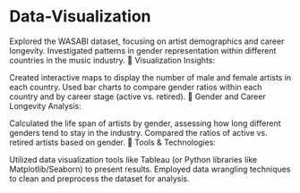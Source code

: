 # Data-Visualization


Explored the WASABI dataset, focusing on artist demographics and career longevity.
Investigated patterns in gender representation within different countries in the music industry.
🔹 Visualization Insights:

Created interactive maps to display the number of male and female artists in each country.
Used bar charts to compare gender ratios within each country and by career stage (active vs. retired).
🔹 Gender and Career Longevity Analysis:

Calculated the life span of artists by gender, assessing how long different genders tend to stay in the industry.
Compared the ratios of active vs. retired artists based on gender.
🔹 Tools & Technologies:

Utilized data visualization tools like Tableau (or Python libraries like Matplotlib/Seaborn) to present results.
Employed data wrangling techniques to clean and preprocess the dataset for analysis.
